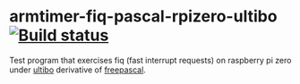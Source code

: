 # armtimer-fiq-pascal-rpizero-ultibo [![Build status](https://ci.appveyor.com/api/projects/status/)](https://ci.appveyor.com/project/markfirmware/armtimer-fiq-pascal-rpizero)

Test program that exercises fiq (fast interrupt requests) on raspberry pi zero under [ultibo](http://ultibo.org) derivative of [freepascal](http://freepascal.org).
